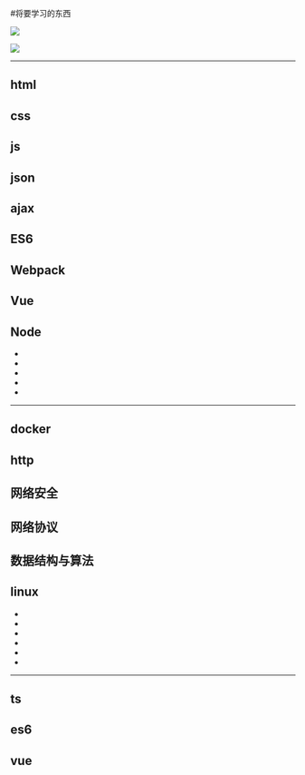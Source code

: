 #将要学习的东西


![](https://i.imgur.com/a9EMGXq.jpg)

![](https://i.imgur.com/9vxYkm1.jpg)


----------
html 
----------
css  
----------
js  
----------
json
----------
ajax
----------
ES6
----------
Webpack
----------
Vue
----------
Node
----------
- 
- 
- 
- 
- 
----------
docker
----------
http
----------
网络安全
----------
网络协议
----------
数据结构与算法
----------
linux
----------
- 
- 
- 
- 
- 
- 
----------
ts
----------
es6
----------
vue
----------

